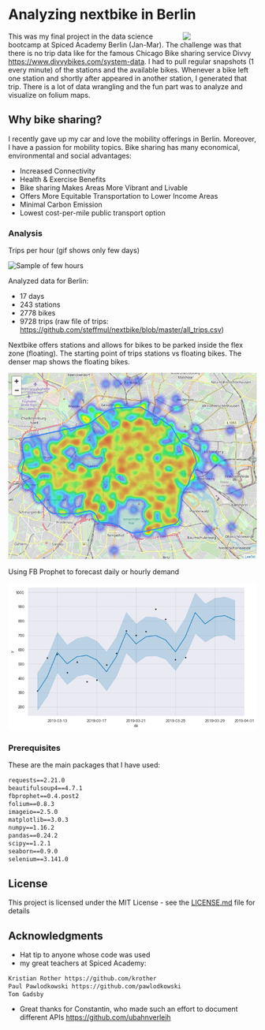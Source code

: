 # Analyzing nextbike in Berlin


<img src="https://biking.city/wp-content/uploads/2018/08/deezer-nextbike-bike-sharing-logo.jpg" width="150" align="right">  This was my final project in the data science bootcamp at Spiced Academy Berlin (Jan-Mar). The challenge was that there is no trip data like for the famous Chicago Bike sharing service Divvy https://www.divvybikes.com/system-data. I had to pull regular snapshots (1 every minute) of the stations and the available bikes. Whenever a bike left one station and shortly after appeared in another station, I generated that trip. There is a lot of data wrangling and the fun part was to analyze and visualize on folium maps. 


## Why bike sharing?

I recently gave up my car and love the mobility offerings in Berlin. Moreover, I have a passion for mobility topics. Bike sharing has many economical, environmental and social advantages:
- Increased Connectivity
- Health & Exercise Benefits
- Bike sharing Makes Areas More Vibrant and Livable
- Offers More Equitable Transportation to Lower Income Areas
- Minimal Carbon Emission
- Lowest cost-per-mile public transport option


### Analysis

Trips per hour (gif shows only few days)

![Sample of few hours](https://raw.githubusercontent.com/steffmul/nextbike/master/nextbike_sample.gif)

Analyzed data for Berlin: 
* 17 days
* 243 stations
* 2778 bikes
* 9728 trips (raw file of trips: https://github.com/steffmul/nextbike/blob/master/all_trips.csv)

Nextbike offers stations and allows for bikes to be parked inside the flex zone (floating). The starting point of trips stations vs floating bikes. The denser map shows the floating bikes.

![Heatmap of stations vs floating](https://raw.githubusercontent.com/steffmul/nextbike/master/floating%20vs%20stations2.gif)

Using FB Prophet to forecast daily or hourly demand

![Forecasting daily or hourly demand](https://raw.githubusercontent.com/steffmul/nextbike/master/forecast.gif)

### Prerequisites

These are the main packages that I have used:

```
requests==2.21.0
beautifulsoup4==4.7.1
fbprophet==0.4.post2
folium==0.8.3
imageio==2.5.0
matplotlib==3.0.3
numpy==1.16.2
pandas==0.24.2
scipy==1.2.1
seaborn==0.9.0
selenium==3.141.0
```

## License

This project is licensed under the MIT License - see the [LICENSE.md](LICENSE.md) file for details

## Acknowledgments

* Hat tip to anyone whose code was used
* my great teachers at Spiced Academy: 
```
Kristian Rother https://github.com/krother
Paul Pawlodkowski https://github.com/pawlodkowski
Tom Gadsby
```
* Great thanks for Constantin, who made such an effort to document different APIs https://github.com/ubahnverleih
